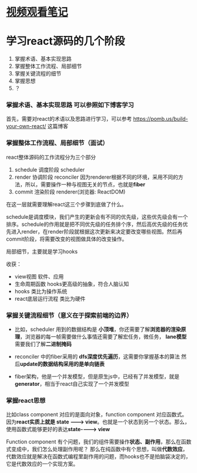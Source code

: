 # [视频观看笔记](https://www.bilibili.com/video/BV1Ki4y1u7Vr)

# 学习react源码的几个阶段
1. 掌握术语、基本实现思路
2. 掌握整体工作流程、局部细节
3. 掌握关键流程的细节
4. 掌握思想
5. ？


### 掌握术语、基本实现思路 可以参照如下博客学习

首先，需要对react的术语以及思路进行学习，可以参考 https://pomb.us/build-your-own-react/ 这篇博客

### 掌握整体工作流程、局部细节（面试）

react整体源码的工作流程分为三个部分

1. schedule 调度阶段 scheduler
2. render 协调阶段 reconciler 因为renderer根据不同的环境，采用不同的方法，所以，需要操作一种与视图无关的节点，也就是**fiber**
3. commit 渲染阶段 renderer(浏览器: ReactDOM)

在这一层就需要理解react这三个步骤到底做了什么。

schedule是调度模块，我们产生的更新会有不同的优先级，这些优先级会有一个排序。schedule的作用就是把不同优先级的任务排个序，然后高优先级的任务优先进入render，在render阶段就根据这次更新来决定要改变哪些视图。然后再commit阶段，将需要改变的视图做具体的改变操作。

局部细节，主要就是学习hooks


收获：

- view视图            软件、应用
- 生命周期函数          hooks更高级的抽象，符合人脑认知
- hooks              类比为操作系统
- react底层运行流程     类比为硬件

### 掌握关键流程细节（意义在于探索前端的边界）

- 比如，scheduler 用到的数据结构是 **小顶堆**，你还需要了解**浏览器的渲染原理**，浏览器的每一帧需要做什么事情还需要了解宏任务，微任务， **lane模型** 需要我们了解**二进制掩码**
- reconciler 中的fiber采用的 **dfs深度优先遍历**，这需要你掌握基本的算法 然后**update的数据结构采用的是单向链表**

- fiber架构，他是一个并发模型，但是原生js中，已经有了并发模型，就是 **generator**，相当于react自己实现了一个并发模型


### 掌握react思想

比如class component 对应的是面向对象，function component 对应函数式。
因为**react实质上就是 state ---> view**。也就是一个状态到另一个状态。那么，使用函数式能够更好的表达**state----> view**

Function component 有个问题，我们的组件需要操作**状态、副作用**，那么在函数式变成中，我们怎么处理副作用呢？
那么在纯函数中有个思想，叫做**代数效应**，代数效应就是解决在函数式编程里副作用的问题，而hooks也不是拍脑袋决定的，它是代数效应的一个实现方案。


### 
